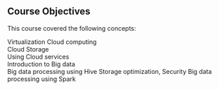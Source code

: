 ## Course Objectives

This course covered the following concepts:

Virtualization
Cloud computing  
Cloud Storage  
Using Cloud services  
Introduction to Big data  
Big data processing using Hive
Storage optimization, Security
Big data processing using Spark
